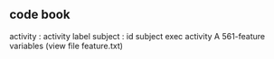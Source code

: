 ## code book
activity : activity label
subject  : id subject exec activity
A 561-feature variables (view file feature.txt)